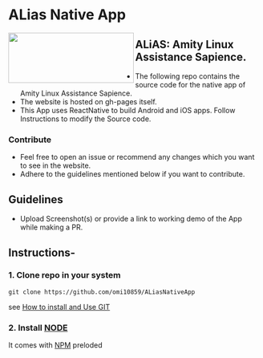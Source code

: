 # ALias Native App

<a href="url"><img src="http://asetalias.in/images/logo-dark.png" align="left" height="100" width="250" ></a>



## ALiAS: Amity Linux Assistance Sapience.

  - The following repo contains the source code for the native app of Amity Linux Assistance Sapience.
  - The website is hosted on gh-pages itself.
  - This App uses ReactNative to build Android and iOS apps. Follow Instructions to modify the Source code.

### Contribute 
- Feel free to open an issue or recommend any changes which you want to see in the website. 
- Adhere to the guidelines mentioned below if you want to contribute. 


## Guidelines 
- Upload Screenshot(s) or provide a link to working demo of the App while making a PR.

## Instructions-

### 1. Clone repo in your system

```git clone https://github.com/omi10859/ALiasNativeApp```

see [How to install and Use GIT]()

### 2. Install [NODE](https://nodejs.org/en/download/) 
It comes with [NPM](https://www.npmjs.com/package/react-native) preloded
